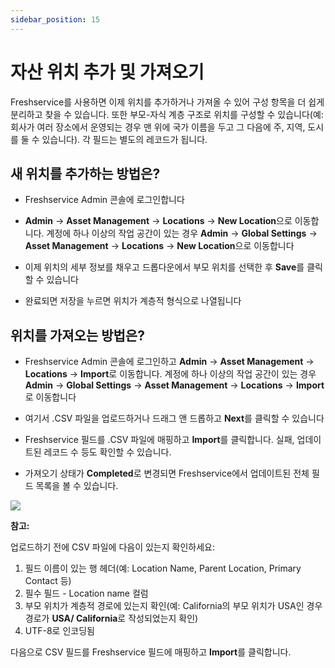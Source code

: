 ```yaml
---
sidebar_position: 15
---
```


# 자산 위치 추가 및 가져오기

Freshservice를 사용하면 이제 위치를 추가하거나 가져올 수 있어 구성 항목을 더 쉽게 분리하고 찾을 수 있습니다. 또한 부모-자식 계층 구조로 위치를 구성할 수 있습니다(예: 회사가 여러 장소에서 운영되는 경우 맨 위에 국가 이름을 두고 그 다음에 주, 지역, 도시를 둘 수 있습니다). 각 필드는 별도의 레코드가 됩니다.

## 새 위치를 추가하는 방법은?

- Freshservice Admin 콘솔에 로그인합니다

- **Admin** -> **Asset Management** -> **Locations** -> **New Location**으로 이동합니다. 계정에 하나 이상의 작업 공간이 있는 경우 **Admin** -> **Global Settings** -> **Asset Management** -> **Locations** -> **New Location**으로 이동합니다

- 이제 위치의 세부 정보를 채우고 드롭다운에서 부모 위치를 선택한 후 **Save**를 클릭할 수 있습니다

- 완료되면 저장을 누르면 위치가 계층적 형식으로 나열됩니다

## 위치를 가져오는 방법은?

- Freshservice Admin 콘솔에 로그인하고 **Admin** -> **Asset Management** -> **Locations** -> **Import**로 이동합니다. 계정에 하나 이상의 작업 공간이 있는 경우 **Admin** -> **Global Settings** -> **Asset Management** -> **Locations** -> **Import**로 이동합니다

- 여기서 .CSV 파일을 업로드하거나 드래그 앤 드롭하고 **Next**를 클릭할 수 있습니다

- Freshservice 필드를 .CSV 파일에 매핑하고 **Import**를 클릭합니다. 실패, 업데이트된 레코드 수 등도 확인할 수 있습니다.

- 가져오기 상태가 **Completed**로 변경되면 Freshservice에서 업데이트된 전체 필드 목록을 볼 수 있습니다.

<img src="https://s3.amazonaws.com/cdn.freshdesk.com/data/helpdesk/attachments/production/50000688159/original/kKwMhsPrnAqwYduKKmlNmRROQkEiYbdoQQ.gif?1580993011"  className="fr-fil fr-dib fr-bordered" data-attachment="[object Object]" data-id="50000688159" />

**참고:**

업로드하기 전에 CSV 파일에 다음이 있는지 확인하세요:

1. 필드 이름이 있는 행 헤더(예: Location Name, Parent Location, Primary Contact 등)
2. 필수 필드 - Location name 컬럼
3. 부모 위치가 계층적 경로에 있는지 확인(예: California의 부모 위치가 USA인 경우 경로가 **USA/ California**로 작성되었는지 확인)
4. UTF-8로 인코딩됨

다음으로 CSV 필드를 Freshservice 필드에 매핑하고 **Import**를 클릭합니다.